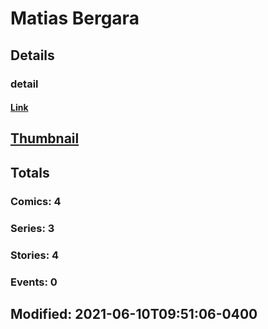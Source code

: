 # Matias  Bergara 
## Details
### detail
#### [Link](http://marvel.com/comics/creators/13973/matias_bergara?utm_campaign=apiRef&utm_source=225578a89fc76f3d20fbffda5d17a88d)
## [Thumbnail](http://i.annihil.us/u/prod/marvel/i/mg/b/40/image_not_available.jpg)
## Totals
### Comics: 4
### Series: 3
### Stories: 4
### Events: 0
## Modified: 2021-06-10T09:51:06-0400